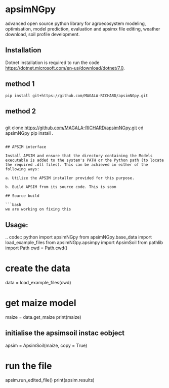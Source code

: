# apsimNGpy

advanced open source python library for agroecosystem modeling, optimisation, model prediction, evaluation and apsimx file editing, weather download, soil profile development. 

## Installation

Dotnet installation is required to run the code https://dotnet.microsoft.com/en-us/download/dotnet/7.0. 
## method 1
```
pip install git+https://github.com/MAGALA-RICHARD/apsimNGpy.git
```
## method 2
```
```
git clone https://github.com/MAGALA-RICHARD/apsimNGpy.git
cd apsimNGpy
pip install .

```

## APSIM interface

Install APSIM and ensure that the directory containing the Models executable is added to the system's PATH or the Python path (to locate the required .dll files). This can be achieved in either of the following ways:

a. Utilize the APSIM installer provided for this purpose.

b. Build APSIM from its source code. This is soon

## Source build

```bash
we are working on fixing this

```

## Usage:
.. code:: python
import apsimNGpy
from apsimNGpy.base_data import load_example_files
from apsimNGpy.apsimpy import ApsimSoil
from pathlib import Path
cwd = Path.cwd()
# create the data
data = load_example_files(cwd)
# get maize model
maize = data.get_maize
print(maize)
## initialise the apsimsoil instac eobject
apsim = ApsimSoil(maize, copy = True)
# run the file
apsim.run_edited_file()
print(apsim.results)

```



